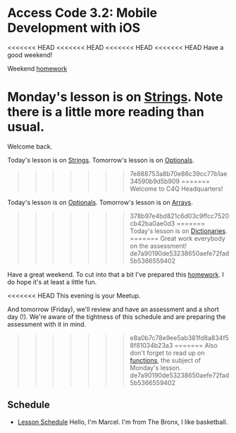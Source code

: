 # Access Code 3.2: Mobile Development with iOS

<<<<<<< HEAD
<<<<<<< HEAD
<<<<<<< HEAD
<<<<<<< HEAD
Have a good weekend!

Weekend [homework](/homework/week-1-homework.md)

Monday's lesson is on [Strings](/lessons/strings). Note there is a little more reading than usual. 
=======
Welcome back.

Today's lesson is on [Strings](/lessons/strings). 
Tomorrow's lesson is on [Optionals](/lessons/optionals). 
>>>>>>> 7e888753a8b70e86c39cc77b1ae34590b9d5b909
=======
Welcome to C4Q Headquarters!

Today's lesson is on [Optionals](/lessons/optionals). 
Tomorrow's lesson is on [Arrays](/lessons/arrays). 
>>>>>>> 378b97e4bd821c6d03c9ffcc7520cb42ba0ae0d3
=======
Today's lesson is on [Dictionaries](/lessons/dictionaries). 
=======
Great work everybody on the assessment!
>>>>>>> de7a90190de53238650aefe72fad5b5366559402

Have a great weekend. To cut into that a bit 
I've prepared this [homework](/homework/week-2-playground). I do hope
it's at least a little fun. 

<<<<<<< HEAD
This evening is your Meetup.

And tomorrow (Friday), we'll review and have an assessment and a short day (!). We're
aware of the tightness of this schedule and are preparing the assessment with it in mind.
>>>>>>> e8a0b7c78e9ee5ab381fd8a834f58f81034b23a3
=======
Also don't forget to read up on [functions](/lessons/functions-one), the
subject of Monday's lesson.
>>>>>>> de7a90190de53238650aefe72fad5b5366559402

## Schedule

- [Lesson Schedule](schedule.md)
Hello, I'm Marcel. I'm from The Bronx, I like basketball. 
